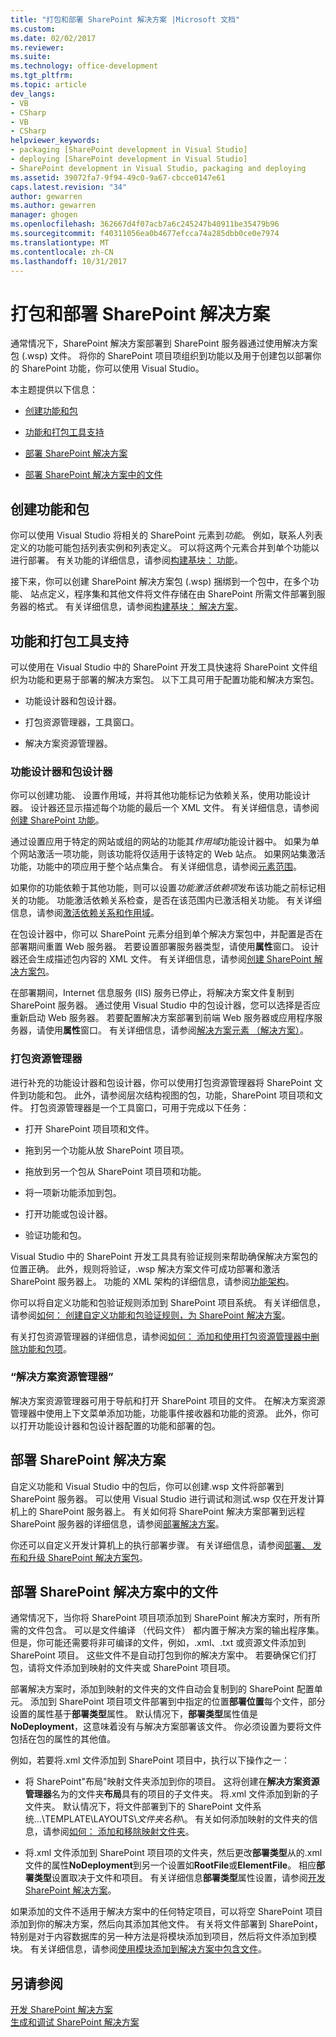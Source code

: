 ```yaml
---
title: "打包和部署 SharePoint 解决方案 |Microsoft 文档"
ms.custom: 
ms.date: 02/02/2017
ms.reviewer: 
ms.suite: 
ms.technology: office-development
ms.tgt_pltfrm: 
ms.topic: article
dev_langs:
- VB
- CSharp
- VB
- CSharp
helpviewer_keywords:
- packaging [SharePoint development in Visual Studio]
- deploying [SharePoint development in Visual Studio]
- SharePoint development in Visual Studio, packaging and deploying
ms.assetid: 39072fa7-9f94-49c0-9a67-cbcce0147e61
caps.latest.revision: "34"
author: gewarren
ms.author: gewarren
manager: ghogen
ms.openlocfilehash: 362667d4f07acb7a6c245247b40911be35479b96
ms.sourcegitcommit: f40311056ea0b4677efcca74a285dbb0ce0e7974
ms.translationtype: MT
ms.contentlocale: zh-CN
ms.lasthandoff: 10/31/2017
---
```

# <a name="packaging-and-deploying-sharepoint-solutions"></a>打包和部署 SharePoint 解决方案
  通常情况下，SharePoint 解决方案部署到 SharePoint 服务器通过使用解决方案包 (.wsp) 文件。 将你的 SharePoint 项目项组织到功能以及用于创建包以部署你的 SharePoint 功能，你可以使用 Visual Studio。  
  
 本主题提供以下信息：  
  
-   [创建功能和包](#Creating)  
  
-   [功能和打包工具支持](#Tools)  
  
-   [部署 SharePoint 解决方案](#Deploying)  
  
-   [部署 SharePoint 解决方案中的文件](#DeployingFiles)  
  
##  <a name="Creating"></a>创建功能和包  
 你可以使用 Visual Studio 将相关的 SharePoint 元素到*功能*。 例如，联系人列表定义的功能可能包括列表实例和列表定义。 可以将这两个元素合并到单个功能以进行部署。 有关功能的详细信息，请参阅[构建基块： 功能](http://go.microsoft.com/fwlink/?LinkID=169183)。  
  
 接下来，你可以创建 SharePoint 解决方案包 (.wsp) 捆绑到一个包中，在多个功能、 站点定义，程序集和其他文件将文件存储在由 SharePoint 所需文件部署到服务器的格式。 有关详细信息，请参阅[构建基块： 解决方案](http://go.microsoft.com/fwlink/?LinkID=169186)。  
  
##  <a name="Tools"></a>功能和打包工具支持  
 可以使用在 Visual Studio 中的 SharePoint 开发工具快速将 SharePoint 文件组织为功能和更易于部署的解决方案包。 以下工具可用于配置功能和解决方案包。  
  
-   功能设计器和包设计器。  
  
-   打包资源管理器，工具窗口。  
  
-   解决方案资源管理器。  
  
### <a name="feature-designer-and-package-designer"></a>功能设计器和包设计器  
 你可以创建功能、 设置作用域，并将其他功能标记为依赖关系，使用功能设计器。 设计器还显示描述每个功能的最后一个 XML 文件。 有关详细信息，请参阅[创建 SharePoint 功能](../sharepoint/creating-sharepoint-features.md)。  
  
 通过设置应用于特定的网站或组的网站的功能其*作用域*功能设计器中。 如果为单个网站激活一项功能，则该功能将仅适用于该特定的 Web 站点。 如果网站集激活功能，功能中的项应用于整个站点集合。 有关详细信息，请参阅[元素范围](http://go.microsoft.com/fwlink/?LinkID=169189)。  
  
 如果你的功能依赖于其他功能，则可以设置*功能激活依赖项*发布该功能之前标记相关的功能。 功能激活依赖关系检查，是否在该范围内已激活相关功能。 有关详细信息，请参阅[激活依赖关系和作用域](http://go.microsoft.com/fwlink/?LinkID=169190)。  
  
 在包设计器中，你可以 SharePoint 元素分组到单个解决方案包中，并配置是否在部署期间重置 Web 服务器。 若要设置部署服务器类型，请使用**属性**窗口。 设计器还会生成描述包内容的 XML 文件。 有关详细信息，请参阅[创建 SharePoint 解决方案包](../sharepoint/creating-sharepoint-solution-packages.md)。  
  
 在部署期间，Internet 信息服务 (IIS) 服务已停止，将解决方案文件复制到 SharePoint 服务器。 通过使用 Visual Studio 中的包设计器，您可以选择是否应重新启动 Web 服务器。 若要配置解决方案部署到前端 Web 服务器或应用程序服务器，请使用**属性**窗口。 有关详细信息，请参阅[解决方案元素 （解决方案）](http://go.microsoft.com/fwlink/?LinkID=169191)。  
  
### <a name="packaging-explorer"></a>打包资源管理器  
 进行补充的功能设计器和包设计器，你可以使用打包资源管理器将 SharePoint 文件到功能和包。 此外，请参阅层次结构视图的包，功能，SharePoint 项目项和文件。 打包资源管理器是一个工具窗口，可用于完成以下任务：  
  
-   打开 SharePoint 项目项和文件。  
  
-   拖到另一个功能从放 SharePoint 项目项。  
  
-   拖放到另一个包从 SharePoint 项目项和功能。  
  
-   将一项新功能添加到包。  
  
-   打开功能或包设计器。  
  
-   验证功能和包。  
  
 Visual Studio 中的 SharePoint 开发工具具有验证规则来帮助确保解决方案包的位置正确。 此外，规则将验证，.wsp 解决方案文件可成功部署和激活 SharePoint 服务器上。 功能的 XML 架构的详细信息，请参阅[功能架构](http://go.microsoft.com/fwlink/?LinkID=169192)。  
  
 你可以将自定义功能和包验证规则添加到 SharePoint 项目系统。 有关详细信息，请参阅[如何： 创建自定义功能和包验证规则，为 SharePoint 解决方案](../sharepoint/how-to-create-custom-feature-and-package-validation-rules-for-sharepoint-solutions.md)。  
  
 有关打包资源管理器的详细信息，请参阅[如何： 添加和使用打包资源管理器中删除功能和包项](../sharepoint/how-to-add-and-remove-features-and-items-to-a-package-by-using-the-packaging-explorer.md)。  
  
### <a name="solution-explorer"></a>“解决方案资源管理器”  
 解决方案资源管理器可用于导航和打开 SharePoint 项目的文件。 在解决方案资源管理器中使用上下文菜单添加功能，功能事件接收器和功能的资源。 此外，你可以打开功能设计器和包设计器配置的功能和部署的包。  
  
##  <a name="Deploying"></a>部署 SharePoint 解决方案  
 自定义功能和 Visual Studio 中的包后，你可以创建.wsp 文件将部署到 SharePoint 服务器。 可以使用 Visual Studio 进行调试和测试.wsp 仅在开发计算机上的 SharePoint 服务器上。 有关如何将 SharePoint 解决方案部署到远程 SharePoint 服务器的详细信息，请参阅[部署解决方案](http://go.microsoft.com/fwlink/?LinkID=169194)。  
  
 你还可以自定义开发计算机上的执行部署步骤。 有关详细信息，请参阅[部署、 发布和升级 SharePoint 解决方案包](../sharepoint/deploying-publishing-and-upgrading-sharepoint-solution-packages.md)。  
  
##  <a name="DeployingFiles"></a>部署 SharePoint 解决方案中的文件  
 通常情况下，当你将 SharePoint 项目项添加到 SharePoint 解决方案时，所有所需的文件包含。 可以是文件编译 （代码文件） 都内置于解决方案的输出程序集。 但是，你可能还需要将非可编译的文件，例如，.xml、.txt 或资源文件添加到 SharePoint 项目。 这些文件不是自动打包到你的解决方案中。 若要确保它们打包，请将文件添加到映射的文件夹或 SharePoint 项目项。  
  
 部署解决方案时，添加到映射的文件夹的文件自动会复制到的 SharePoint 配置单元。 添加到 SharePoint 项目项文件部署到中指定的位置**部署位置**每个文件，部分设置的属性基于**部署类型**属性。 默认情况下，**部署类型**属性值是**NoDeployment**，这意味着没有与解决方案部署该文件。 你必须设置为要将文件包括在包的属性的其他值。  
  
 例如，若要将.xml 文件添加到 SharePoint 项目中，执行以下操作之一：  
  
-   将 SharePoint"布局"映射文件夹添加到你的项目。 这将创建在**解决方案资源管理器**名为的文件夹**布局**具有的项目的子文件夹。 将.xml 文件添加到新的子文件夹。 默认情况下，将文件部署到下的 SharePoint 文件系统...\TEMPLATE\LAYOUTS\\*文件夹名称*\\。 有关如何添加映射的文件夹的信息，请参阅[如何： 添加和移除映射文件夹](../sharepoint/how-to-add-and-remove-mapped-folders.md)。  
  
-   将.xml 文件添加到 SharePoint 项目项的文件夹，然后更改**部署类型**从的.xml 文件的属性**NoDeployment**到另一个设置如**RootFile**或**ElementFile**。 相应**部署类型**设置取决于文件和项目。 有关详细信息**部署类型**属性设置，请参阅[开发 SharePoint 解决方案](../sharepoint/developing-sharepoint-solutions.md)。  
  
 如果添加的文件不适用于解决方案中的任何特定项目，可以将空 SharePoint 项目添加到你的解决方案，然后向其添加其他文件。 有关将文件部署到 SharePoint，特别是对于内容数据库的另一种方法是将模块添加到项目，然后将文件添加到模块。 有关详细信息，请参阅[使用模块添加到解决方案中包含文件](../sharepoint/using-modules-to-include-files-in-the-solution.md)。  
  
## <a name="see-also"></a>另请参阅  
 [开发 SharePoint 解决方案](../sharepoint/developing-sharepoint-solutions.md)   
 [生成和调试 SharePoint 解决方案](../sharepoint/building-and-debugging-sharepoint-solutions.md)  
  
  
